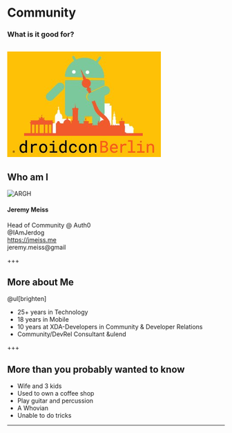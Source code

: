 # Community
### What is it good for?
![conflogo](assets/image/conflogo.png)
---
## Who am I
![ARGH](images/IMG_Jeremy_2014.JPG)
#### Jeremy Meiss
Head of Community @ Auth0<br />
<i class="fa fa-twitter"></i> @IAmJerdog<br />
<i class="fa fa-web"></i>https://jmeiss.me<br />
<i class="fa fa-email"></i>jeremy.meiss@gmail

+++
## More about Me
@ul[brighten]
- 25+ years in Technology
- 18 years in Mobile
- 10 years at XDA-Developers in Community & Developer Relations
- Community/DevRel Consultant
&ulend

+++
## More than you probably wanted to know
- Wife and 3 kids
- Used to own a coffee shop <!-- .element: class="fragment" -->
- Play guitar and percussion <!-- .element: class="fragment" -->
- A Whovian <!-- .element: class="fragment" -->
- Unable to do tricks <!-- .element: class="fragment" -->

---
